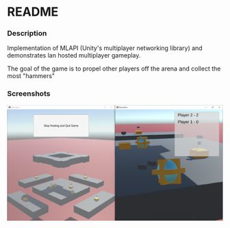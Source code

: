 # README

### Description

Implementation of MLAPI (Unity's multiplayer networking library) and demonstrates lan hosted multiplayer gameplay.

The goal of the game is to propel other players off the arena and collect the most "hammers"

### Screenshots

![Alt text](/screenshots/example.png?raw=true "Optional Title")